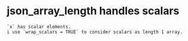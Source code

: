 # json_array_length handles scalars

    `x` has scalar elements.
    i use `wrap_scalars = TRUE` to consider scalars as length 1 array.

